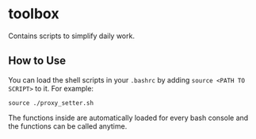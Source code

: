 # toolbox
Contains scripts to simplify daily work.

## How to Use

You can load the shell scripts in your `.bashrc` by adding `source <PATH TO SCRIPT>` to it. For example:

```
source ./proxy_setter.sh
```

The functions inside are automatically loaded for every bash console and the functions can be called anytime.